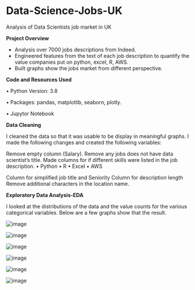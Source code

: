# Data-Science-Jobs-UK
Analysis of Data Scientists job market in UK


**Project Overview**

* Analysis over 7000 jobs descriptions from Indeed.
* Engineered features from the text of each job description to quantify the value companies put on python, excel, R, AWS.
* Built graphs show the jobs market from different perspective. 

**Code and Resources Used**

•	Python Version: 3.8

•	Packages: pandas, matplotlib, seaborn, plotly.

•	Jupytor Notebook


**Data Cleaning**


 I cleaned the data so that it was usable to be display in meaningful graphs. I made the following changes and created the following variables:

Remove empty column (Salary).
Remove any jobs does not have data scientist’s title.
Made columns for if different skills were listed in the job description.
•	Python
•	R
•	Excel
•	AWS

Column for simplified job title and Seniority
Column for description length
Remove additional characters in the location name.

**Exploratory Data Analysis-EDA**


I looked at the distributions of the data and the value counts for the various categorical variables. Below are a few graphs show that the result.


![image](https://user-images.githubusercontent.com/73906550/118693883-27b59380-b814-11eb-936b-9aefa7c52a91.png)


![image](https://user-images.githubusercontent.com/73906550/118693945-369c4600-b814-11eb-9cc9-1f017c462220.png)


![image](https://user-images.githubusercontent.com/73906550/118693980-4156db00-b814-11eb-9e13-3d7735b5450a.png)


![image](https://user-images.githubusercontent.com/73906550/118694012-47e55280-b814-11eb-9dd2-5b6576c3c667.png)


![image](https://user-images.githubusercontent.com/73906550/118694047-50d62400-b814-11eb-8c74-b1801b236306.png)



![image](https://user-images.githubusercontent.com/73906550/118716597-aec33580-b82d-11eb-8cdb-04151f6b4d28.png)








